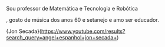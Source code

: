 Sou professor de Matemática e Tecnologia e Robótica

, gosto de música dos anos 60 e setanejo e amo ser educador.


{Jon Secada}(https://www.youtube.com/results?search_query=angel+espanhol+jon+secada+)
